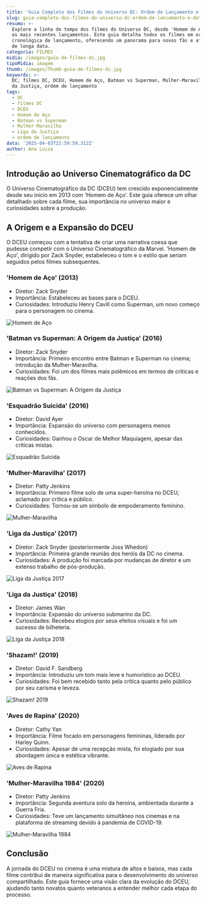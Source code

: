 ```yaml
---
title: 'Guia Completo dos Filmes do Universo DC: Ordem de Lançamento e Detalhes'
slug: guia-completo-dos-filmes-do-universo-dc-ordem-de-lancamento-e-detalhes
resumo: >-
  Explore a linha do tempo dos filmes do Universo DC, desde 'Homem de Aço' até
  os mais recentes lançamentos. Este guia detalha todos os filmes em ordem
  cronológica de lançamento, oferecendo um panorama para novos fãs e aficionados
  de longa data.
categoria: FILMES
midia: /images/guia-de-filmes-dc.jpg
tipoMidia: imagem
thumb: /images/Thumb-guia-de-filmes-dc.jpg
keywords: >-
  DC, filmes DC, DCEU, Homem de Aço, Batman vs Superman, Mulher-Maravilha, Liga
  da Justiça, ordem de lançamento
tags:
  - DC
  - filmes DC
  - DCEU
  - Homem de Aço
  - Batman vs Superman
  - Mulher-Maravilha
  - Liga da Justiça
  - ordem de lançamento
data: '2025-04-03T22:59:50.312Z'
author: Ana Luiza
---
```


## Introdução ao Universo Cinematográfico da DC
O Universo Cinematográfico da DC (DCEU) tem crescido exponencialmente desde seu início em 2013 com 'Homem de Aço'. Este guia oferece um olhar detalhado sobre cada filme, sua importância no universo maior e curiosidades sobre a produção.

## A Origem e a Expansão do DCEU
O DCEU começou com a tentativa de criar uma narrativa coesa que pudesse competir com o Universo Cinematográfico da Marvel. 'Homem de Aço', dirigido por Zack Snyder, estabeleceu o tom e o estilo que seriam seguidos pelos filmes subsequentes.

### 'Homem de Aço' (2013)
- Diretor: Zack Snyder
- Importância: Estabeleceu as bases para o DCEU.
- Curiosidades: Introduziu Henry Cavill como Superman, um novo começo para o personagem no cinema.

![Homem de Aço](/images/Homem-de-Aco.jpg)

### 'Batman vs Superman: A Origem da Justiça' (2016)
- Diretor: Zack Snyder
- Importância: Primeiro encontro entre Batman e Superman no cinema; introdução da Mulher-Maravilha.
- Curiosidades: Foi um dos filmes mais polêmicos em termos de críticas e reações dos fãs.

![Batman vs Superman: A Origem da Justiça](/images/BatmanvsSuperman-AOrigemdaJustica.jpg)

### 'Esquadrão Suicida' (2016)
- Diretor: David Ayer
- Importância: Expansão do universo com personagens menos conhecidos.
- Curiosidades: Ganhou o Oscar de Melhor Maquiagem, apesar das críticas mistas.

![Esquadrão Suicida](/images/Suicide-Squad.jpg)

### 'Mulher-Maravilha' (2017)
- Diretor: Patty Jenkins
- Importância: Primeiro filme solo de uma super-heroína no DCEU; aclamado por crítica e público.
- Curiosidades: Tornou-se um símbolo de empoderamento feminino.

![Mulher-Maravilha](/images/MULHER-CAPA.jpeg)

### 'Liga da Justiça' (2017)
- Diretor: Zack Snyder (posteriormente Joss Whedon)
- Importância: Primeira grande reunião dos heróis da DC no cinema.
- Curiosidades: A produção foi marcada por mudanças de diretor e um extenso trabalho de pós-produção.

![Liga da Justiça 2017](/images/Liga-da-Justica-2017.jpg)

### 'Liga da Justiça' (2018)
- Diretor: James Wan
- Importância: Expansão do universo submarino da DC.
- Curiosidades: Recebeu elogios por seus efeitos visuais e foi um sucesso de bilheteria.

![Liga da Justiça 2018](/images/snyder-cut-liga.jpg)

### 'Shazam!' (2019)
- Diretor: David F. Sandberg
- Importância: Introduziu um tom mais leve e humorístico ao DCEU.
- Curiosidades: Foi bem recebido tanto pela crítica quanto pelo público por seu carisma e leveza.

![Shazam! 2019](/images/shazam-capa.jpg)

### 'Aves de Rapina' (2020)
- Diretor: Cathy Yan
- Importância: Filme focado em personagens femininas, liderado por Harley Quinn.
- Curiosidades: Apesar de uma recepção mista, foi elogiado por sua abordagem única e estética vibrante.

![Aves de Rapina](/images/birds-of-prey.jpg)

### 'Mulher-Maravilha 1984' (2020)
- Diretor: Patty Jenkins
- Importância: Segunda aventura solo da heroína, ambientada durante a Guerra Fria.
- Curiosidades: Teve um lançamento simultâneo nos cinemas e na plataforma de streaming devido à pandemia de COVID-19.

![Mulher-Maravilha 1984](/images/mulher_maravilha_1984.jpg)

## Conclusão
A jornada do DCEU no cinema é uma mistura de altos e baixos, mas cada filme contribui de maneira significativa para o desenvolvimento do universo compartilhado. Este guia fornece uma visão clara da evolução do DCEU, ajudando tanto novatos quanto veteranos a entender melhor cada etapa do processo.
